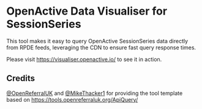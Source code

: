 # OpenActive Data Visualiser for SessionSeries

This tool makes it easy to query OpenActive SessionSeries data directly from RPDE feeds, leveraging the CDN to ensure fast query response times.

Please visit https://visualiser.openactive.io/ to see it in action.

## Credits

[@OpenReferralUK](https://github.com/OpenReferralUK/) and [@MikeThacker1](https://github.com/MikeThacker1) for providing the tool template based on https://tools.openreferraluk.org/ApiQuery/
